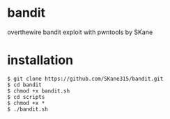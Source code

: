 # bandit
overthewire bandit exploit with pwntools by SKane
# installation
```
$ git clone https://github.com/SKane315/bandit.git
$ cd bandit
$ chmod +x bandit.sh
$ cd scripts
$ chmod +x *
$ ./bandit.sh
```
